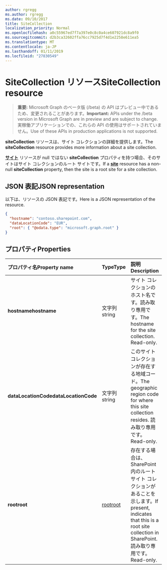 ```yaml
---
author: rgregg
ms.author: rgregg
ms.date: 09/10/2017
title: SiteCollection
localization_priority: Normal
ms.openlocfilehash: a0c55967ed7f7a397e0c8c0a4ce607921dc8a9f0
ms.sourcegitcommit: d2b3ca32602ffa76cc7925d7f4d1e2258e611ea5
ms.translationtype: MT
ms.contentlocale: ja-JP
ms.lasthandoff: 01/11/2019
ms.locfileid: "27830549"
---
```

# <a name="sitecollection-resource"></a><span data-ttu-id="b8efe-102">SiteCollection リソース</span><span class="sxs-lookup"><span data-stu-id="b8efe-102">SiteCollection resource</span></span>

> <span data-ttu-id="b8efe-103">**重要:** Microsoft Graph のベータ版 (/beta) の API はプレビュー中であるため、変更されることがあります。</span><span class="sxs-lookup"><span data-stu-id="b8efe-103">**Important:** APIs under the /beta version in Microsoft Graph are in preview and are subject to change.</span></span> <span data-ttu-id="b8efe-104">実稼働アプリケーションでの、これらの API の使用はサポートされていません。</span><span class="sxs-lookup"><span data-stu-id="b8efe-104">Use of these APIs in production applications is not supported.</span></span>

<span data-ttu-id="b8efe-105">**siteCollection** リソースは、サイト コレクションの詳細を提供します。</span><span class="sxs-lookup"><span data-stu-id="b8efe-105">The **siteCollection** resource provides more information about a site collection.</span></span>

<span data-ttu-id="b8efe-106">[**サイト**](site.md) リソースが null ではない **siteCollection** プロパティを持つ場合、そのサイトはサイト コレクションのルート サイトです。</span><span class="sxs-lookup"><span data-stu-id="b8efe-106">If a [**site**](site.md) resource has a non-null **siteCollection** property, then the site is a root site for a site collection.</span></span>

## <a name="json-representation"></a><span data-ttu-id="b8efe-107">JSON 表記</span><span class="sxs-lookup"><span data-stu-id="b8efe-107">JSON representation</span></span>

<span data-ttu-id="b8efe-108">以下は、リソースの JSON 表記です。</span><span class="sxs-lookup"><span data-stu-id="b8efe-108">Here is a JSON representation of the resource.</span></span>

<!-- {
  "blockType": "resource",
  "optionalProperties": [
    "dataLocationCode", "root"
  ],
  "@odata.type": "microsoft.graph.siteCollection"
}-->

```json
{
  "hostname": "contoso.sharepoint.com",
  "dataLocationCode": "EUR",
  "root": { "@odata.type": "microsoft.graph.root" }
}
```

## <a name="properties"></a><span data-ttu-id="b8efe-109">プロパティ</span><span class="sxs-lookup"><span data-stu-id="b8efe-109">Properties</span></span>

| <span data-ttu-id="b8efe-110">プロパティ名</span><span class="sxs-lookup"><span data-stu-id="b8efe-110">Property name</span></span>        | <span data-ttu-id="b8efe-111">Type</span><span class="sxs-lookup"><span data-stu-id="b8efe-111">Type</span></span>     | <span data-ttu-id="b8efe-112">説明</span><span class="sxs-lookup"><span data-stu-id="b8efe-112">Description</span></span>
|:---------------------|:---------|:---------------------------------------------------
| <span data-ttu-id="b8efe-113">**hostname**</span><span class="sxs-lookup"><span data-stu-id="b8efe-113">**hostname**</span></span>         | <span data-ttu-id="b8efe-114">文字列</span><span class="sxs-lookup"><span data-stu-id="b8efe-114">string</span></span>   | <span data-ttu-id="b8efe-p102">サイト コレクションのホスト名です。読み取り専用です。</span><span class="sxs-lookup"><span data-stu-id="b8efe-p102">The hostname for the site collection. Read-only.</span></span>
| <span data-ttu-id="b8efe-117">**dataLocationCode**</span><span class="sxs-lookup"><span data-stu-id="b8efe-117">**dataLocationCode**</span></span> | <span data-ttu-id="b8efe-118">文字列</span><span class="sxs-lookup"><span data-stu-id="b8efe-118">string</span></span>   | <span data-ttu-id="b8efe-119">このサイト コレクションが存在する地域コード。</span><span class="sxs-lookup"><span data-stu-id="b8efe-119">The geographic region code for where this site collection resides.</span></span> <span data-ttu-id="b8efe-120">読み取り専用です。</span><span class="sxs-lookup"><span data-stu-id="b8efe-120">Read-only.</span></span>
| <span data-ttu-id="b8efe-121">**root**</span><span class="sxs-lookup"><span data-stu-id="b8efe-121">**root**</span></span>             | <span data-ttu-id="b8efe-122">[root][]</span><span class="sxs-lookup"><span data-stu-id="b8efe-122">[root][]</span></span> | <span data-ttu-id="b8efe-123">存在する場合は、SharePoint 内のルート サイト コレクションがあることを示します。</span><span class="sxs-lookup"><span data-stu-id="b8efe-123">If present, indicates that this is a root site collection in SharePoint.</span></span> <span data-ttu-id="b8efe-124">読み取り専用です。</span><span class="sxs-lookup"><span data-stu-id="b8efe-124">Read-only.</span></span>

[ルート]: root.md
[root]: root.md

<!-- uuid: 8fcb5dbc-d5aa-4681-8e31-b001d5168d79
2015-10-25 14:57:30 UTC -->
<!-- {
  "type": "#page.annotation",
  "description": "",
  "keywords": "",
  "section": "documentation",
  "tocPath": ""
}-->
